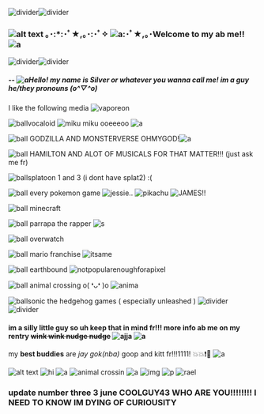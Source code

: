 ![divider](https://gifs.crd.co/assets/images/gallery03/595a975c.gif?v=d417d32b)![divider](https://gifs.crd.co/assets/images/gallery03/595a975c.gif?v=d417d32b)
### ![alt text](https://thumbs.gfycat.com/DefiantKindAntipodesgreenparakeet-size_restricted.gif) ｡･:*:･ﾟ★,｡･:･ﾟ✧ ![a](https://i.imgur.com/d8fOJRi.gif):･ﾟ★,｡･Welcome to my ab me!! ![a](http://i11.photobucket.com/albums/a168/evelynregly/minigifs/mini158.gif)
![divider](https://gifs.crd.co/assets/images/gallery03/595a975c.gif?v=d417d32b)![divider](https://gifs.crd.co/assets/images/gallery03/595a975c.gif?v=d417d32b)
##### -- ![a](https://i.imgur.com/6lrGAEW.gif)Hello! my name is **Silver** or whatever you wanna call me! im a guy he/they pronouns (o^▽^o)
I like the following media ![vaporeon](https://64.media.tumblr.com/tumblr_ltv0jkwq2r1r2nnw5.gif)

![ball](https://64.media.tumblr.com/tumblr_lxkulmRLMi1r2nnw5.png)vocaloid ![miku miku ooeeeoo](https://i.imgur.com/1b1PrhY.gif) ![a](https://64.media.tumblr.com/tumblr_lsf2uxzRJ01qhwcy0.gif)

![ball](https://64.media.tumblr.com/tumblr_lxkulmRLMi1r2nnw5.png) GODZILLA AND MONSTERVERSE OHMYGOD!![a](https://64.media.tumblr.com/tumblr_lsf2uxzRJ01qhwcy0.gif)

![ball](https://64.media.tumblr.com/tumblr_lxkulmRLMi1r2nnw5.png) HAMILTON AND ALOT OF MUSICALS FOR THAT MATTER!!! (just ask me fr)

![ball](https://64.media.tumblr.com/tumblr_lxkulmRLMi1r2nnw5.png)splatoon 1 and 3 (i dont have splat2) :(

![ball](https://64.media.tumblr.com/tumblr_lxkulmRLMi1r2nnw5.png) every pokemon game ![jessie..](https://64.media.tumblr.com/tumblr_me5qsoHzmU1r52dl9.gif) ![pikachu](https://64.media.tumblr.com/tumblr_me5po1kyXY1r52dl9.gif) ![JAMES!!](https://64.media.tumblr.com/tumblr_me5qsgz0G01r52dl9.gif)

![ball](https://64.media.tumblr.com/tumblr_lxkulmRLMi1r2nnw5.png) minecraft

![ball](https://64.media.tumblr.com/tumblr_lxkulmRLMi1r2nnw5.png) parrapa the rapper ![s](http://i122.photobucket.com/albums/o260/mhilka/minigifs/fetch_048.gif)

![ball](https://64.media.tumblr.com/tumblr_lxkulmRLMi1r2nnw5.png) overwatch 

![ball](https://64.media.tumblr.com/tumblr_lxkulmRLMi1r2nnw5.png) mario franchise ![itsame](https://64.media.tumblr.com/tumblr_ll7wi9Eeow1qi6qow.gif)

![ball](https://64.media.tumblr.com/tumblr_lxkulmRLMi1r2nnw5.png) earthbound  ![notpopularenoughforapixel](https://epic.crd.co/assets/images/gallery08/3a0db8db.gif?v=f3847cc1)

![ball](https://64.media.tumblr.com/tumblr_lxkulmRLMi1r2nnw5.png) animal crossing o( ❛ᴗ❛ )o  ![anima](http://img.photobucket.com/albums/v615/Lovebug3003/Gifs/animal%20crossing/rabbit_yayoi.gif)

![ball](https://64.media.tumblr.com/tumblr_lxkulmRLMi1r2nnw5.png)sonic the hedgehog games ( especially unleashed )
![divider](https://gifs.crd.co/assets/images/gallery03/595a975c.gif?v=d417d32b)![divider](https://gifs.crd.co/assets/images/gallery03/595a975c.gif?v=d417d32b)
#### im a silly little guy so uh keep that in mind fr!!! more info ab me on my rentry ~~wink wink nudge nudge~~ ![ajja](https://i.imgur.com/BGH8mGH.gif) ![a](https://i.imgur.com/NcQaKt0.gif)

my **best buddies** are *jay* *gok(nba)* goop and kitt fr!!!1111! 💥💥❗👊 ![a](http://i11.photobucket.com/albums/a168/evelynregly/minigifs/smnet_clima1.gif)

![alt text](https://i.imgur.com/pf7nt2U.png)  ![hi](https://i.imgur.com/epp3DE6.png) ![a](https://i.imgur.com/QNYIda6.gif) ![animal crossin](https://i.imgur.com/cszjpln.png) ![a](https://i.imgur.com/QYsbuIp.png) ![img](https://i.imgur.com/j3AQNJv.gif) ![p](https://i.imgur.com/PlzvNRV.png) ![rael](https://i.imgur.com/YGRGfay.gif) 


### update number three 3 june COOLGUY43 WHO ARE YOU!!!!!!!! I NEED TO KNOW IM DYING OF CURIOUSITY

